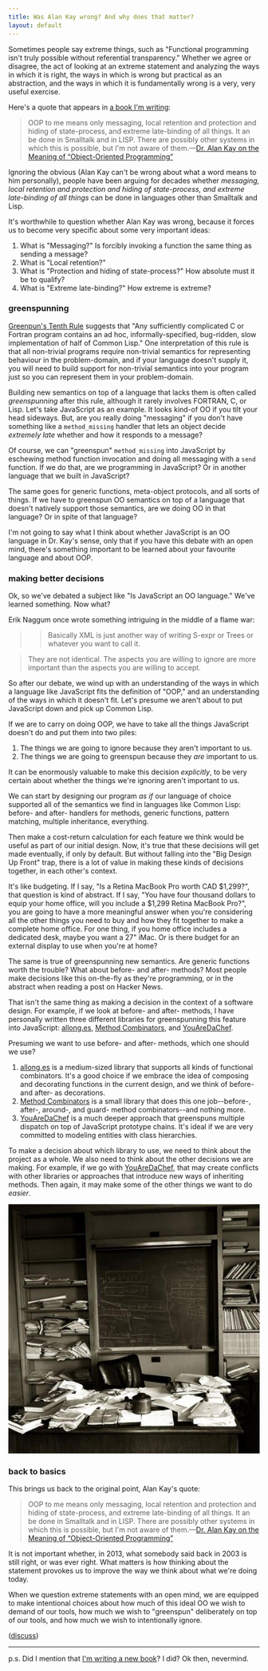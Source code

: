 ```yaml
---
title: Was Alan Kay wrong? And why does that matter?
layout: default
---
```


Sometimes people say extreme things, such as "Functional programming isn't truly possible without referential transparency." Whether we agree or disagree, the act of looking at an extreme statement and analyzing the ways in which it is right, the ways in which is wrong but practical as an abstraction, and the ways in which it is fundamentally wrong is a very, very useful exercise.

Here's a quote that appears in [a book I'm writing][js]:

> OOP to me means only messaging, local retention and protection and hiding of state-process, and extreme late-binding of all things. It an be done in Smalltalk and in LISP. There are possibly other systems in which this is possible, but I'm not aware of them.—[Dr. Alan Kay on the Meaning of “Object-Oriented Programming”](http://www.purl.org/stefan_ram/pub/doc_kay_oop_en)

[js]: https://leanpub.com/javascript-spessore "JavaScript Spessore: A Thick Shot of Objects, Metaobjects, & Protocols"

Ignoring the obvious (Alan Kay can't be wrong about what a word means to him personally), people have been arguing for decades whether *messaging, local retention and protection and hiding of state-process, and extreme late-binding of all things* can be done in languages other than Smalltalk and Lisp.

It's worthwhile to question whether Alan Kay was wrong, because it forces us to become very specific about some very important ideas:

1. What is "Messaging?" Is forcibly invoking a function the same thing as sending a message?
2. What is "Local retention?"
3. What is "Protection and hiding of state-process?" How absolute must it be to qualify?
4. What is "Extreme late-binding?" How extreme is extreme?

### greenspunning

[Greenpun's Tenth Rule](https://en.wikipedia.org/wiki/Greenspun%27s_Tenth_Rule) suggests that "Any sufficiently complicated C or Fortran program contains an ad hoc, informally-specified, bug-ridden, slow implementation of half of Common Lisp." One interpretation of this rule is that all non-trivial programs require non-trivial semantics for representing behaviour in the problem-domain, and if your language doesn't supply it, you will need to build support for non-trivial semantics into your program just so you can represent them in your problem-domain.

Building new semantics on top of a language that lacks them is often called *greenspunning* after this rule, although it rarely involves FORTRAN, C, or Lisp. Let's take JavaScript as an example. It looks kind-of OO if you tilt your head sideways. But, are you really doing "messaging" if you don't have something like a `method_missing` handler that lets an object decide *extremely late* whether and how it responds to a message?

Of course, we can "greenspun" `method_missing` into JavaScript by eschewing method function invocation and doing all messaging with a `send` function. If we do that, are we programming in JavaScript? Or in another language that we built in JavaScript?

The same goes for generic functions, meta-object protocols, and all sorts of things. If we have to greenspun OO semantics on top of a language that doesn't natively support those semantics, are we doing OO in that language? Or in spite of that language?

I'm not going to say what I think about whether JavaScript is an OO language in Dr. Kay's sense, only that if you have this debate with an open mind, there's something important to be learned about your favourite language and about OOP.

### making better decisions

Ok, so we've debated a subject like "Is JavaScript an OO language." We've learned something. Now what?

Erik Naggum once wrote something intriguing in the middle of a flame war:

> > Basically XML is just another way of writing S-expr or Trees or whatever you want to call it.

> They are not identical.  The aspects you are willing to ignore are more important than the aspects you are willing to accept.

So after our debate, we wind up with an understanding of the ways in which a language like JavaScript fits the definition of "OOP," and an understanding of the ways in which it doesn't fit. Let's presume we aren't about to put JavaScript down and pick up Common Lisp.

If we are to carry on doing OOP, we have to take all the things JavaScript doesn't do and put them into two piles:

1. The things we are going to ignore because they aren't important to us.
2. The things we are going to greenspun because they *are* important to us.

It can be enormously valuable to make this decision *explicitly*, to be very certain about whether the things we're ignoring aren't important to us.

We can start by designing our program *as if* our language of choice supported all of the semantics we find in languages like Common Lisp: before- and after- handlers for methods, generic functions, pattern matching, multiple inheritance, everything.

Then make a cost-return calculation for each feature we think would be useful as part of our initial design. Now, it's true that these decisions will get made eventually, if only by default. But without falling into the "Big Design Up Front" trap, there is a lot of value in making these kinds of decisions together, in each other's context.

It's like budgeting. If I say, "Is a Retina MacBook Pro worth CAD $1,299?", that question is kind of abstract. If I say, "You have four thousand dollars to equip your home office, will you include a $1,299 Retina MacBook Pro?", you are going to have a more meaningful answer when you're considering all the other things you need to buy and how they fit together to make a complete home office. For one thing, if you home office includes a dedicated desk, maybe you want a 27" iMac. Or is there budget for an external display to use when you're at home?

The same is true of greenspunning new semantics. Are generic functions worth the trouble? What about before- and after- methods? Most people make decisions like this on-the-fly as they're programming, or in the abstract when reading a post on Hacker News.

That isn't the same thing as making a decision in the context of a software design. For example, if we look at before- and after- methods, I have personally written three different libraries for greenspunning this feature into JavaScript: [allong.es][], [Method Combinators][], and [YouAreDaChef][].

[allong.es]: http://allong.es
[Method Combinators]: https://github.com/raganwald/method-combinators
[YouAreDaChef]: https://github.com/raganwald/YouAreDaChef

Presuming we want to use before- and after- methods, which one should we use?

1. [allong.es][] is a medium-sized library that supports all kinds of functional combinators. It's a good choice if we embrace the idea of composing and decorating functions in the current design, and we think of before- and after- as decorations.
2. [Method Combinators][] is a small library that does this one job--before-, after-, around-, and guard- method combinators--and nothing more.
3. [YouAreDaChef][] is a much deeper approach that greenspuns multiple dispatch on top of JavaScript prototype chains. It's ideal if we are very committed to modeling entities with class hierarchies.

To make a decision about which library to use, we need to think about the project as a whole. We also need to think about the other decisions we are making. For example, if we go with [YouAreDaChef][], that may create conflicts with other libraries or approaches that introduce new ways of inheriting methods. Then again, it may make some of the other things we want to do *easier*.

![Albert Einstein’s Princeton office exactly as he left it when he died on April 18th, 1955](/assets/images/einstein-office.jpg)

### back to basics

This brings us back to the original point, Alan Kay's quote:

> OOP to me means only messaging, local retention and protection and hiding of state-process, and extreme late-binding of all things. It an be done in Smalltalk and in LISP. There are possibly other systems in which this is possible, but I'm not aware of them.—[Dr. Alan Kay on the Meaning of “Object-Oriented Programming”](http://www.purl.org/stefan_ram/pub/doc_kay_oop_en)

It is not important whether, in 2013, what somebody said back in 2003 is still right, or was ever right. What matters is how thinking about the statement provokes us to improve the way we think about what we're doing today.

When we question extreme statements with an open mind, we are equipped to make intentional choices about how much of this ideal OO we wish to demand of our tools, how much we wish to "greenspun" deliberately on top of our tools, and how much we wish to intentionally ignore.

([discuss](https://news.ycombinator.com/item?id=6951119))

---

p.s. Did I mention that [I'm writing a new book][js]? I did? Ok then, nevermind.